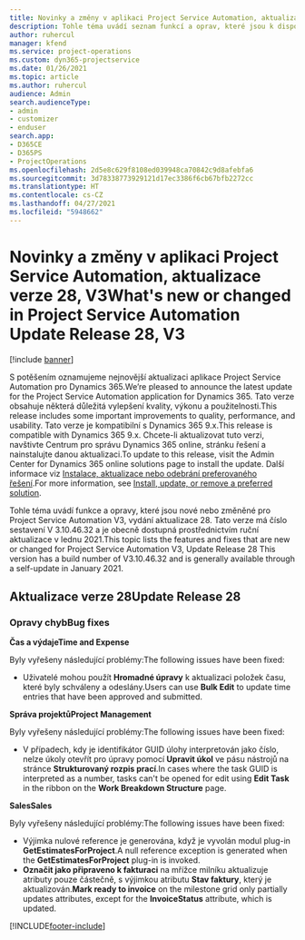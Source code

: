```yaml
---
title: Novinky a změny v aplikaci Project Service Automation, aktualizace verze 28, V3
description: Tohle téma uvádí seznam funkcí a oprav, které jsou k dispozici v Project Service Automation, aktualizace verze 28, V3.
author: ruhercul
manager: kfend
ms.service: project-operations
ms.custom: dyn365-projectservice
ms.date: 01/26/2021
ms.topic: article
ms.author: ruhercul
audience: Admin
search.audienceType:
- admin
- customizer
- enduser
search.app:
- D365CE
- D365PS
- ProjectOperations
ms.openlocfilehash: 2d5e8c629f8108ed039948ca70842c9d8afebfa6
ms.sourcegitcommit: 3d78338773929121d17ec3386f6cb67bfb2272cc
ms.translationtype: HT
ms.contentlocale: cs-CZ
ms.lasthandoff: 04/27/2021
ms.locfileid: "5948662"
---
```

# <a name="whats-new-or-changed-in-project-service-automation-update-release-28-v3"></a><span data-ttu-id="82677-103">Novinky a změny v aplikaci Project Service Automation, aktualizace verze 28, V3</span><span class="sxs-lookup"><span data-stu-id="82677-103">What's new or changed in Project Service Automation Update Release 28, V3</span></span>

[!include [banner](../includes/psa-now-project-operations.md)]

<span data-ttu-id="82677-104">S potěšením oznamujeme nejnovější aktualizaci aplikace Project Service Automation pro Dynamics 365.</span><span class="sxs-lookup"><span data-stu-id="82677-104">We’re pleased to announce the latest update for the Project Service Automation application for Dynamics 365.</span></span> <span data-ttu-id="82677-105">Tato verze obsahuje některá důležitá vylepšení kvality, výkonu a použitelnosti.</span><span class="sxs-lookup"><span data-stu-id="82677-105">This release includes some important improvements to quality, performance, and usability.</span></span> <span data-ttu-id="82677-106">Tato verze je kompatibilní s Dynamics 365 9.x.</span><span class="sxs-lookup"><span data-stu-id="82677-106">This release is compatible with Dynamics 365 9.x.</span></span> <span data-ttu-id="82677-107">Chcete-li aktualizovat tuto verzi, navštivte Centrum pro správu Dynamics 365 online, stránku řešení a nainstalujte danou aktualizaci.</span><span class="sxs-lookup"><span data-stu-id="82677-107">To update to this release, visit the Admin Center for Dynamics 365 online solutions page to install the update.</span></span> <span data-ttu-id="82677-108">Další informace viz [Instalace, aktualizace nebo odebrání preferovaného řešení](/power-platform/admin/install-remove-preferred-solution).</span><span class="sxs-lookup"><span data-stu-id="82677-108">For more information, see [Install, update, or remove a preferred solution](/power-platform/admin/install-remove-preferred-solution).</span></span>

<span data-ttu-id="82677-109">Tohle téma uvádí funkce a opravy, které jsou nové nebo změněné pro Project Service Automation V3, vydání aktualizace 28. Tato verze má číslo sestavení V 3.10.46.32 a je obecně dostupná prostřednictvím ruční aktualizace v lednu 2021.</span><span class="sxs-lookup"><span data-stu-id="82677-109">This topic lists the features and fixes that are new or changed for Project Service Automation V3, Update Release 28 This version has a build number of V3.10.46.32 and is generally available through a self-update in January 2021.</span></span>

## <a name="update-release-28"></a><span data-ttu-id="82677-110">Aktualizace verze 28</span><span class="sxs-lookup"><span data-stu-id="82677-110">Update Release 28</span></span>

### <a name="bug-fixes"></a><span data-ttu-id="82677-111">Opravy chyb</span><span class="sxs-lookup"><span data-stu-id="82677-111">Bug fixes</span></span>

<span data-ttu-id="82677-112">**Čas a výdaje**</span><span class="sxs-lookup"><span data-stu-id="82677-112">**Time and Expense**</span></span>

<span data-ttu-id="82677-113">Byly vyřešeny následující problémy:</span><span class="sxs-lookup"><span data-stu-id="82677-113">The following issues have been fixed:</span></span>

- <span data-ttu-id="82677-114">Uživatelé mohou použít **Hromadné úpravy** k aktualizaci položek času, které byly schváleny a odeslány.</span><span class="sxs-lookup"><span data-stu-id="82677-114">Users can use **Bulk Edit** to update time entries that have been approved and submitted.</span></span>

<span data-ttu-id="82677-115">**Správa projektů**</span><span class="sxs-lookup"><span data-stu-id="82677-115">**Project Management**</span></span>

<span data-ttu-id="82677-116">Byly vyřešeny následující problémy:</span><span class="sxs-lookup"><span data-stu-id="82677-116">The following issues have been fixed:</span></span>

- <span data-ttu-id="82677-117">V případech, kdy je identifikátor GUID úlohy interpretován jako číslo, nelze úkoly otevřít pro úpravy pomocí **Upravit úkol** ve pásu nástrojů na stránce **Strukturovaný rozpis prací**.</span><span class="sxs-lookup"><span data-stu-id="82677-117">In cases where the task GUID is interpreted as a number, tasks can't be opened for edit using **Edit Task** in the ribbon on the **Work Breakdown Structure** page.</span></span>

<span data-ttu-id="82677-118">**Sales**</span><span class="sxs-lookup"><span data-stu-id="82677-118">**Sales**</span></span>

<span data-ttu-id="82677-119">Byly vyřešeny následující problémy:</span><span class="sxs-lookup"><span data-stu-id="82677-119">The following issues have been fixed:</span></span>

- <span data-ttu-id="82677-120">Výjimka nulové reference je generována, když je vyvolán modul plug-in **GetEstimatesForProject**.</span><span class="sxs-lookup"><span data-stu-id="82677-120">A null reference exception is generated when the **GetEstimatesForProject** plug-in is invoked.</span></span>
- <span data-ttu-id="82677-121">**Označit jako připraveno k fakturaci** na mřížce milníku aktualizuje atributy pouze částečně, s výjimkou atributu **Stav faktury**, který je aktualizován.</span><span class="sxs-lookup"><span data-stu-id="82677-121">**Mark ready to invoice** on the milestone grid only partially updates attributes, except for the **InvoiceStatus** attribute, which is updated.</span></span>



[!INCLUDE[footer-include](../includes/footer-banner.md)]